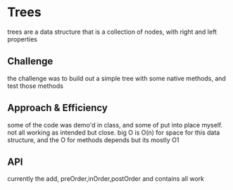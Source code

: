 # Trees

trees are a data structure that is a collection of nodes, with right and left properties

## Challenge

the challenge was to build out a simple tree with some native methods, and test those methods

## Approach & Efficiency

some of the code was demo'd in class, and some of put into place myself. not all working as intended but close.
big O is O(n) for space for this data structure, and the O for methods depends but its mostly O1

## API

currently the add, preOrder,inOrder,postOrder and contains all work
